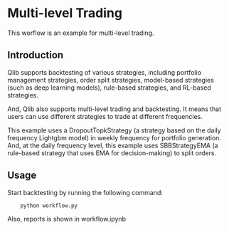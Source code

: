 # Multi-level Trading

This worflow is an example for multi-level trading.

## Introduction

Qlib supports backtesting of various strategies, including portfolio management strategies, order split strategies, model-based strategies (such as deep learning models), rule-based strategies, and RL-based strategies.

And, Qlib also supports multi-level trading and backtesting. It means that users can use different strategies to trade at different frequencies.

This example uses a DropoutTopkStrategy (a strategy based on the daily frequency Lightgbm model) in weekly frequency for portfolio generation. And, at the daily frequency level, this example uses SBBStrategyEMA (a rule-based strategy that uses EMA for decision-making) to split orders. 

## Usage

Start backtesting by running the following command:
```bash
    python workflow.py
```

Also, reports is shown in workflow.ipynb

